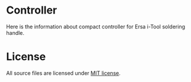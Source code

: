 Controller
==========

Here is the information about compact controller for Ersa i-Tool soldering handle.

License
=======

All source files are licensed under [MIT license](LICENSE).
